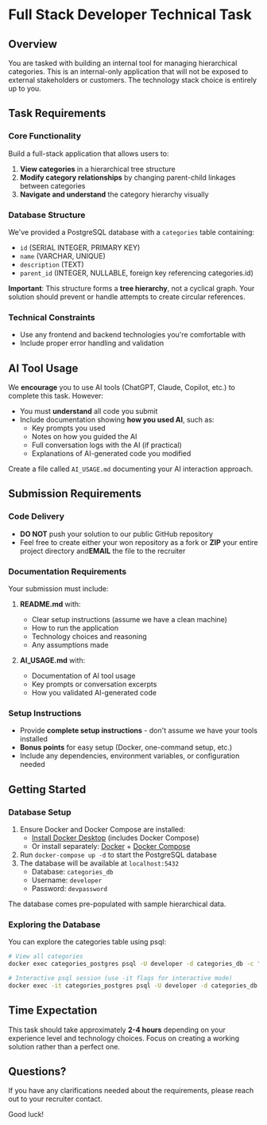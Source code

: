 # Full Stack Developer Technical Task

## Overview

You are tasked with building an internal tool for managing hierarchical categories. This is an internal-only application that will not be exposed to external stakeholders or customers. The technology stack choice is entirely up to you.

## Task Requirements

### Core Functionality
Build a full-stack application that allows users to:
1. **View categories** in a hierarchical tree structure
2. **Modify category relationships** by changing parent-child linkages between categories
3. **Navigate and understand** the category hierarchy visually

### Database Structure
We've provided a PostgreSQL database with a `categories` table containing:
- `id` (SERIAL INTEGER, PRIMARY KEY)
- `name` (VARCHAR, UNIQUE)
- `description` (TEXT)
- `parent_id` (INTEGER, NULLABLE, foreign key referencing categories.id)

**Important**: This structure forms a **tree hierarchy**, not a cyclical graph. Your solution should prevent or handle attempts to create circular references.

### Technical Constraints
- Use any frontend and backend technologies you're comfortable with
- Include proper error handling and validation

## AI Tool Usage

We **encourage** you to use AI tools (ChatGPT, Claude, Copilot, etc.) to complete this task. However:

- You must **understand** all code you submit
- Include documentation showing **how you used AI**, such as:
  - Key prompts you used
  - Notes on how you guided the AI
  - Full conversation logs with the AI (if practical)
  - Explanations of AI-generated code you modified

Create a file called `AI_USAGE.md` documenting your AI interaction approach.

## Submission Requirements

### Code Delivery
- **DO NOT** push your solution to our public GitHub repository
- Feel free to create either your won repository as a fork or **ZIP** your entire project directory and**EMAIL** the file to the recruiter

### Documentation Requirements
Your submission must include:

1. **README.md** with:
   - Clear setup instructions (assume we have a clean machine)
   - How to run the application
   - Technology choices and reasoning
   - Any assumptions made

2. **AI_USAGE.md** with:
   - Documentation of AI tool usage
   - Key prompts or conversation excerpts
   - How you validated AI-generated code

### Setup Instructions
- Provide **complete setup instructions** - don't assume we have your tools installed
- **Bonus points** for easy setup (Docker, one-command setup, etc.)
- Include any dependencies, environment variables, or configuration needed

## Getting Started

### Database Setup
1. Ensure Docker and Docker Compose are installed:
   - [Install Docker Desktop](https://docs.docker.com/get-docker/) (includes Docker Compose)
   - Or install separately: [Docker](https://docs.docker.com/engine/install/) + [Docker Compose](https://docs.docker.com/compose/install/)
2. Run `docker-compose up -d` to start the PostgreSQL database
3. The database will be available at `localhost:5432`
   - Database: `categories_db`
   - Username: `developer`
   - Password: `devpassword`

The database comes pre-populated with sample hierarchical data.

### Exploring the Database
You can explore the categories table using psql:

```bash
# View all categories
docker exec categories_postgres psql -U developer -d categories_db -c "SELECT * FROM categories ORDER BY id;"

# Interactive psql session (use -it flags for interactive mode)
docker exec -it categories_postgres psql -U developer -d categories_db
```

## Time Expectation

This task should take approximately **2-4 hours** depending on your experience level and technology choices. Focus on creating a working solution rather than a perfect one.

## Questions?

If you have any clarifications needed about the requirements, please reach out to your recruiter contact.

Good luck!